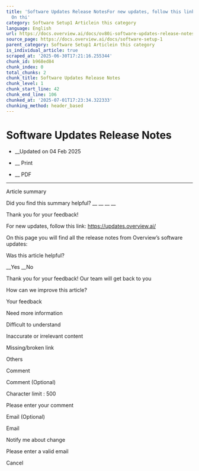 ```yaml
---
title: 'Software Updates Release NotesFor new updates, follow this link: https://updates.overview.ai/
  On thi'
category: Software Setup1 Articlein this category
language: English
url: https://docs.overview.ai/docs/ov80i-software-updates-release-notes
source_page: https://docs.overview.ai/docs/software-setup-1
parent_category: Software Setup1 Articlein this category
is_individual_article: true
scraped_at: '2025-06-30T17:21:16.255344'
chunk_id: b968ed84
chunk_index: 0
total_chunks: 2
chunk_title: Software Updates Release Notes
chunk_level: 1
chunk_start_line: 42
chunk_end_line: 106
chunked_at: '2025-07-01T17:23:34.322333'
chunking_method: header_based
---
```


# Software Updates Release Notes

  *  __Updated on 04 Feb 2025



  *  __ Print

  * __ PDF




* * *

Article summary

Did you find this summary helpful?  __ __ __ __

Thank you for your feedback\!

For new updates, follow this link: <https://updates.overview.ai/>  
  
On this page you will find all the release notes from Overview’s software updates:

Was this article helpful?

__Yes __No

Thank you for your feedback\! Our team will get back to you

How can we improve this article?

Your feedback

Need more information

Difficult to understand

Inaccurate or irrelevant content

Missing/broken link

Others

Comment

Comment \(Optional\)

Character limit : 500

Please enter your comment

Email \(Optional\)

Email

Notify me about change  


Please enter a valid email

Cancel
